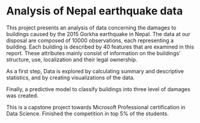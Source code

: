 # Analysis of Nepal earthquake data
This project presents an analysis of data concerning the damages to buildings caused by the 2015 Gorkha earthquake in Nepal. The data at our disposal are composed of 10000 observations, each representing a building. Each building is described by 40 features that are examined in this report. These attributes mainly consist of information on the buildings’ structure, use, localization and their legal ownership. 

As a first step, Data is explored by calculating summary and descriptive statistics, and by creating visualizations of the data. 

Finally, a predictive model to classify buildings into three level of damages was created.

This is a capstone project towards Microsoft Professional certification in Data Science. Finished the competition in top 5% of the students.
